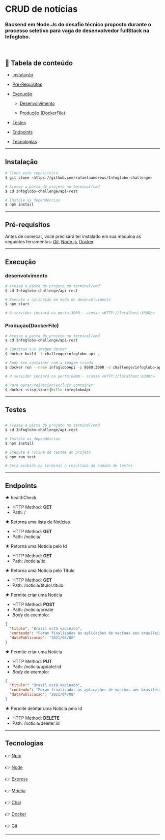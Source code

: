 # CRUD de notícias

### Backend em Node.Js do desafio técnico proposto durante o processo seletivo para vaga de desenvolvedor fullStack na Infoglobo.
<br/>

## 🔗 Tabela de conteúdo

- [Instalação](#Instalação)

- [Pré-Requisitos](#Pré-requisitos)
- [Execução](#Execução)
  - [Desenvolvimento](#Desenvolvimento)

  - [Produção (DockerFile)](#Produção(DockerFile))
- [Testes](#testes)
- [Endpoints](#Endpoints)
- [Tecnologias](#tecnologias)

---

## Instalação

```bash
# Clone este repositório
$ git clone <https://github.com/rafaelaandrews/Infoglobo-challenge>

# Acesse a pasta do projeto no terminal/cmd
$ cd Infoglobo-challenge/api-rest

# Instale as dependências
$ npm install
```

---

## Pré-requisitos

Antes de começar, você precisará ter instalado em sua máquina as seguintes ferramentas:
[Git](https://git-scm.com), [Node.js](https://nodejs.org/en/), [Docker](https://www.docker.com/).

---

## Execução

### desenvolvimento

```bash
# Acesse a pasta do projeto no terminal/cmd
$ cd Infoglobo-challenge/api-rest

# Execute a aplicação em modo de desenvolvimento
$ npm start

# O servidor inciará na porta:3000 - acesse <HTTP://localhost:3000/>
```

### Produção(DockerFile)

```bash
# Acesse a pasta do projeto no terminal/cmd
$ cd Infoglobo-challenge/api-rest

# Construa sua imagem docker
$ docker build -t challenge/infoglobo-api .

# Rode seu container com a imagem criada
$ docker run --name infogloboApi -p 8080:3000 -d challenge/infoglobo-api

# O servidor inciará na porta:8080 - acesse <HTTP://localhost:8080/>

# Para parar/reiniciar/excluir container:
$ docker <stop|start|kill> infogloboApi
```

---

## Testes

```bash

# Acesse a pasta do projeto no terminal/cmd
$ cd Infoglobo-challenge/api-rest

# Instale as dependências
$ npm install

# Execute a rotina de testes do projeto
$ npm run test

# Será exibido no terminal o resultado da rodada de testes
```

---

## Endpoints

★ healthCheck

- HTTP Method: **GET**
- Path: /


★ Retorna uma lista de Notícias

- HTTP Method: **GET**
- Path: /noticia/


★ Retorna uma Notícia pelo Id

- HTTP Method: **GET**
- Path: /noticia/:id


★ Retorna uma Notícia pelo Título

- HTTP Method: **GET**
- Path: /noticia/titulo/:titulo


★ Permite criar uma Notícia

- HTTP Method: **POST**
- Path: /noticia/create
- _Body_ de exemplo:

```JSON
{
  "titulo": "Brasil está vacinado",
  "conteudo": "Foram finalizadas as aplicações de vacinas aos brasileiros",
  "dataPublicacao": "2021/04/08"
}
```


★ Permite criar uma Notícia

- HTTP Method: **PUT**
- Path: /noticia/update/:id
- _Body_ de exemplo:

```JSON
{
  "titulo": "Brasil está vacinado",
  "conteudo": "Foram finalizadas as aplicações de vacinas aos brasileiros",
  "dataPublicacao": "2021/04/08"
}
```


★ Permite deletar uma Notícia pelo Id

- HTTP Method: **DELETE**
- Path: /noticia/delete/:id

---

## Tecnologias

👉 [Npm](https://www.npmjs.com/)

👉 [Node](https://nodejs.org/en/)

👉 [Express](https://expressjs.com/)

👉 [Mocha](https://mochajs.org/)

👉 [Chai](https://www.chaijs.com/)

👉 [Docker](https://www.docker.com/)

👉 [Git](https://git-scm.com/)

---

